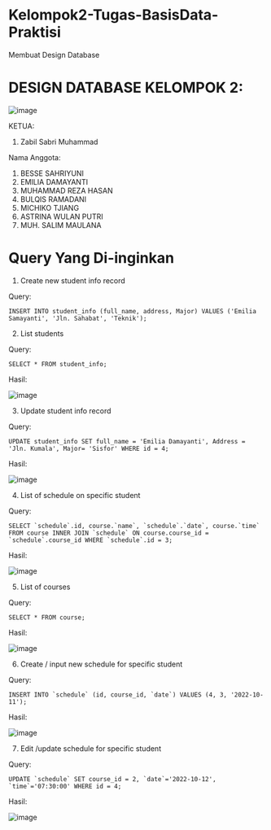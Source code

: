 # Kelompok2-Tugas-BasisData-Praktisi
Membuat Design Database

# DESIGN DATABASE KELOMPOK 2:
![image](https://user-images.githubusercontent.com/79674049/194837752-a38b94eb-bf62-4bd6-a56f-e0258f9b9883.png)

KETUA:
1. Zabil Sabri Muhammad

Nama Anggota:
1. BESSE SAHRIYUNI
2. EMILIA DAMAYANTI
3. MUHAMMAD REZA HASAN
4. BULQIS RAMADANI
5. MICHIKO TJIANG
6. ASTRINA WULAN PUTRI
7. MUH. SALIM MAULANA

# Query Yang Di-inginkan
1. Create new student info record

Query:

` INSERT INTO student_info (full_name, address, Major) VALUES ('Emilia Samayanti', 'Jln. Sahabat', 'Teknik'); `

2. List students

Query:

` SELECT * FROM student_info; `

Hasil:

![image](https://user-images.githubusercontent.com/79674049/194795010-1ff9523b-dcad-4e56-82c9-41ee91466d3a.png)

3. Update student info record

Query:

` UPDATE student_info SET full_name = 'Emilia Damayanti', Address = 'Jln. Kumala', Major= 'Sisfor' WHERE id = 4; `

Hasil:

![image](https://user-images.githubusercontent.com/79674049/194799767-a46530bc-7ee5-4233-9aae-836a73743d40.png)

4. List of schedule on specific student

Query:

`` SELECT `schedule`.id, course.`name`, `schedule`.`date`, course.`time` FROM course
INNER JOIN `schedule`
ON course.course_id = `schedule`.course_id
WHERE `schedule`.id = 3; ``

Hasil:

![image](https://user-images.githubusercontent.com/79674049/194837938-dc90d7b5-a3a8-45b6-ad4e-3f0da5b1c33f.png)

5. List of courses

Query:

`` SELECT * FROM course; ``

Hasil:

![image](https://user-images.githubusercontent.com/79674049/194838441-8690a364-a427-46c8-a975-81a455288bc8.png)

6. Create / input new schedule for specific student

Query:

`` INSERT INTO `schedule` (id, course_id, `date`) VALUES (4, 3, '2022-10-11'); ``

Hasil:

![image](https://user-images.githubusercontent.com/79674049/194838807-6d318070-1d78-44ce-8859-d54fa9302c5c.png)

7. Edit /update schedule for specific student

Query:

``UPDATE `schedule` SET course_id = 2, `date`='2022-10-12', `time`='07:30:00' WHERE id = 4; ``

Hasil:

![image](https://user-images.githubusercontent.com/79674049/194838918-bac02951-68b0-4d9d-9443-a1c7b749fc4f.png)
